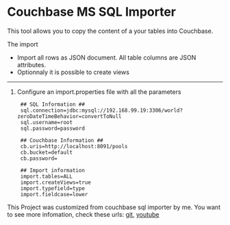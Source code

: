 Couchbase MS SQL Importer
===

This tool allows you to copy the content of a your tables into Couchbase.

The import

* Import all rows as JSON document. All table columns are JSON attributes.
* Optionnaly it is possible to create views
-----

1. Configure an import.properties file with all the parameters

		## SQL Information ##
		sql.connection=jdbc:mysql://192.168.99.19:3306/world?zeroDateTimeBehavior=convertToNull
		sql.username=root
		sql.password=password

		## Couchbase Information ##
		cb.uris=http://localhost:8091/pools
		cb.bucket=default
		cb.password=

		## Import information
		import.tables=ALL
		import.createViews=true
		import.typefield=type
		import.fieldcase=lower

This Project was customized from couchbase sql importer by me.
You want to see more infomation, check these urls: [git](https://www.google.com.tw/url?sa=t&rct=j&q=&esrc=s&source=web&cd=1&cad=rja&uact=8&ved=0ahUKEwijyJTf6JLTAhWGupQKHY97AMUQFggjMAA&url=https%3A%2F%2Fgithub.com%2Ftgrall%2Fcouchbase-sql-importer&usg=AFQjCNGSIrbFo7jF8Qf3iPF75_1ouFY-GQ&sig2=Tp4ezv-OmG6S-BadHhirVg), [youtube](https://www.google.com.tw/url?sa=t&rct=j&q=&esrc=s&source=web&cd=2&cad=rja&uact=8&ved=0ahUKEwijyJTf6JLTAhWGupQKHY97AMUQtwIIKjAB&url=https%3A%2F%2Fwww.youtube.com%2Fwatch%3Fv%3DxzqBjhYKCLY&usg=AFQjCNGiCSTOPiLLSLx92-hTo4xXdRKe-w&sig2=9xwSza6LLeFf5hLXtnZ8QA)
